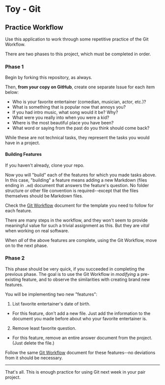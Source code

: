 # Toy - Git

## Practice Workflow

Use this application to work through some repetitive practice of the Git Workflow.

There are two phases to this project, which must be completed in order.

### Phase 1

Begin by forking this repository, as always.

Then, **from your copy on GitHub**, create one separate Issue for each item below:

- Who is your favorite entertainer (comedian, musician, actor, etc.)?
- What is something that is popular now that annoys you?
- If you had intro music, what song would it be? Why?
- What were you really into when you were a kid?
- Where is the most beautiful place you have been?
- What word or saying from the past do you think should come back?

While these are not technical tasks, they represent the tasks you would have in a project.

#### Building Features

If you haven't already, clone your repo.

Now you will "build" each of the features for which you made tasks above. In this case, "building" a feature means adding a new Markdown (files ending in `.md`) document that answers the feature's question. No folder structure or other file convention is required--except that the files themselves should be Markdown files.

Check the [Git Workflow](./GIT-WORKFLOW.md) document for the template you need to follow for each feature.

There are many steps in the workflow, and they won't seem to provide meaningful value for such a trivial assignment as this. But they are _vital_ when working on real software.

When _all_ of the above features are complete, using the Git Workflow, move on to the next phase.

### Phase 2

This phase should be very quick, if you succeeded in completing the previous phase. The goal is to use the Git Workflow in _modifying_ a pre-existing feature, and to observe the similarities with creating brand new features.

You will be implementing two new "features":

1. List favorite entertainer's date of birth.
  - For this feature, don't add a new file. Just add the information to the document you made before about who your favorite entertainer is.
2. Remove least favorite question.
  - For this feature, remove an entire answer document from the project. (Just delete the file.)

Follow the same [Git Workflow](./GIT-WORKFLOW.md) document for these features--no deviations from it should be necessary.

---

That's all. This is enough practice for using Git next week in your pair project.